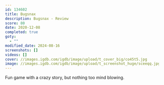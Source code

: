 ```yaml
---
id: 134602
title: Bugsnax
description: Bugsnax - Review
score: 80
date: 2020-12-08
completed: true
goty:
  - ""
modified_date: 2024-08-16
screenshots: []
videos: []
cover: //images.igdb.com/igdb/image/upload/t_cover_big/co45t5.jpg
image: //images.igdb.com/igdb/image/upload/t_screenshot_huge/sceeqq.jpg
---
```

Fun game with a crazy story, but nothing too mind blowing.